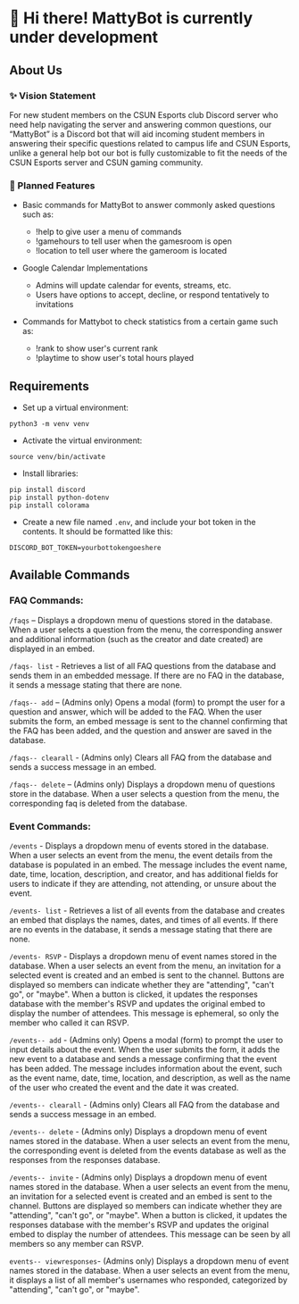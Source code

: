 # :wave: Hi there! MattyBot is currently under development
  
## About Us

### :sparkles: Vision Statement
For new student members on the CSUN Esports club Discord server who need help navigating the server and answering common questions, our “MattyBot” is a Discord bot that will aid incoming student members in answering their specific questions related to campus life and CSUN Esports, unlike a general help bot our bot is fully customizable to fit the needs of the CSUN Esports server and CSUN gaming community.

### :crystal_ball: Planned Features
- Basic commands for MattyBot to answer commonly asked questions such as:
  - !help to give user a menu of commands
  - !gamehours to tell user when the gamesroom is open
  - !location to tell user where the gameroom is located
  
- Google Calendar Implementations
  - Admins will update calendar for events, streams, etc.
  - Users have options to accept, decline, or respond tentatively to invitations
  
- Commands for Mattybot to check statistics from a certain game such as:
  - !rank to show user's current rank
  - !playtime to show user's total hours played

## Requirements
- Set up a virtual environment:
```
python3 -m venv venv
```
- Activate the virtual environment:
```
source venv/bin/activate
```

- Install libraries:
```
pip install discord
pip install python-dotenv
pip install colorama
```


- Create a new file named `.env`, and include your bot token in the contents. It should be formatted like this:
```
DISCORD_BOT_TOKEN=yourbottokengoeshere
```

## Available Commands
### FAQ Commands: 

`/faqs` – Displays a dropdown menu of questions stored in the database. When a user selects a question from the menu, the corresponding answer and additional information (such as the creator and date created) are displayed in an embed.

`/faqs- list` -  Retrieves a list of all FAQ questions from the database and sends them in an embedded message. If there are no FAQ in the database, it sends a message stating that there are none.

`/faqs-- add` – (Admins only) Opens a modal (form) to prompt the user for a question and answer, which will be added to the FAQ. When the user submits the form, an embed message is sent to the channel confirming that the FAQ has been added, and the question and answer are saved in the database. 

`/faqs-- clearall` - (Admins only) Clears all FAQ from the database and sends a success message in an embed.

`/faqs-- delete` – (Admins only) Displays a dropdown menu of questions store in the database. When a user selects a question from the menu, the corresponding faq is deleted from the database.


### Event Commands:
`/events` - Displays a dropdown menu of events stored in the database. When a user selects an event from the menu, the event details from the database is populated in an embed. The message includes the event name, date, time, location, description, and creator, and has additional fields for users to indicate if they are attending, not attending, or unsure about the event.

`/events- list` - Retrieves a list of all events from the database and creates an embed that displays the names, dates, and times of all events. If there are no events in the database, it sends a message stating that there are none.

`/events- RSVP` - Displays a dropdown menu of event names stored in the database. When a user selects an event from the menu, an invitation for a selected event is created and an embed is sent to the channel. Buttons are displayed so members can indicate whether they are "attending", "can't go", or "maybe". When a button is clicked, it updates the responses database with the member's RSVP and updates the original embed to display the number of attendees. This message is ephemeral, so only the member who called it can RSVP.

`/events-- add` - (Admins only) Opens a modal (form) to prompt the user to input details about the event.  When the user submits the form, it adds the new event to a database and sends a message confirming that the event has been added. The message includes information about the event, such as the event name, date, time, location, and description, as well as the name of the user who created the event and the date it was created.

`/events-- clearall` - (Admins only) Clears all FAQ from the database and sends a success message in an embed.

`/events-- delete` - (Admins only) Displays a dropdown menu of event names stored in the database. When a user selects an event from the menu, the corresponding event is deleted from the events database as well as the responses from the responses database.

`/events-- invite` - (Admins only)  Displays a dropdown menu of event names stored in the database. When a user selects an event from the menu, an invitation for a selected event is created and an embed is sent to the channel. Buttons are displayed so members can indicate whether they are "attending", "can't go", or "maybe". When a button is clicked, it updates the responses database with the member's RSVP and updates the original embed to display the number of attendees. This message can be seen by all members so any member can RSVP.

`events-- viewresponses`- (Admins only) Displays a dropdown menu of event names stored in the database. When a user selects an event from the menu, it displays a list of all member's usernames who responded, categorized by "attending", "can't go", or "maybe".
